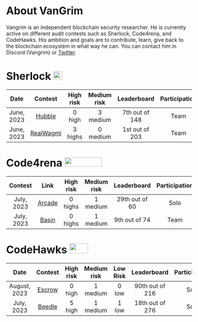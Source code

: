 # About VanGrim
Vangrim is an independent blockchain security researcher. He is currently active on different audit contests such as Sherlock, Code4rena, and CodeHawks. His ambition and goals are to contribute, learn, give back to the blockchain ecosystem in what way he can. You can contact him in Discord (Vangrim) or [Twitter](https://twitter.com/0xvangrim_).

# Sherlock <img src="https://audits.sherlock.xyz/_next/static/media/sherlock_logo.dc2b3290.svg" width=24 height=23.5>

| Date | Contest | High risk | Medium risk | Leaderboard | Participation |
|:----:|:-------:|:---------:|:-----------:|:-----------:|:-------------:|
| June, 2023 | [Hubble](https://audits.sherlock.xyz/contests/72) | 0 high | 3 medium | 7th out of 148 | Team |
| June, 2023 | [RealWagmi](https://audits.sherlock.xyz/contests/88) | 3 highs | 0 medium | 1st out of 203 | Team |


# Code4rena <img src="https://code4rena.com/logos/c4-logo.svg" width=100 height=25>

| Contest | Link | High risk | Medium risk | Leaderboard | Participation |
|:-------:|:----:|:---------:|:-----------:|:-----------:|:-------------:|
| July, 2023 | [Arcade](https://code4rena.com/contests/2023-07-arcadexyz#top) | 0 highs | 1 medium | 29th out of 60 | Solo |
| July, 2023 | [Basin](https://code4rena.com/contests/2023-07-basin#top) | 0 highs | 1 medium | 9th out of 74 | Team |




# CodeHawks <img src="https://res.cloudinary.com/droqoz7lg/image/upload/v1689080263/snhkgvtsidryjdtx0pce.png" width=50 height=27>


| Date       | Contest                                                                                      | High risk | Medium risk | Low Risk | Leaderboard      | Participation |
|:----------:|:---------------------------------------------------------------------------------------------:|:---------:|:-----------:|:--------:|:----------------:|:-------------:|
| August, 2023 | [Escrow](https://www.codehawks.com/contests/cljyfxlc40003jq082s0wemya)            | 0 high    | 1 medium    | 0 low    | 90th out of 216  | Solo          |
| July, 2023   | [Beedle](https://www.codehawks.com/contests/clkbo1fa20009jr08nyyf9wbx)           | 5 high    | 1 medium    | 1 low    | 18th out of 276  | Solo          |
